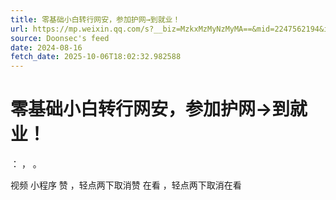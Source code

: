 ```yaml
---
title: 零基础小白转行网安，参加护网→到就业！
url: https://mp.weixin.qq.com/s?__biz=MzkxMzMyNzMyMA==&mid=2247562194&idx=2&sn=883fbe590da52d13865b6159ea03b109
source: Doonsec's feed
date: 2024-08-16
fetch_date: 2025-10-06T18:02:32.982588
---
```


# 零基础小白转行网安，参加护网→到就业！

：
，
。

视频
小程序
赞
，轻点两下取消赞
在看
，轻点两下取消在看